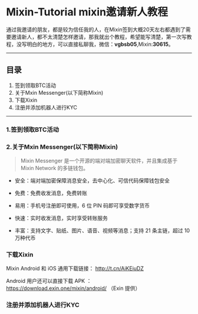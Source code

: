 # Mixin-Tutorial mixin邀请新人教程

通过我邀请的朋友，都是较为信任我的人，在Mixin签到大概20天左右都遇到了需要邀请新人，都不太清楚怎样邀请，那我就出个教程，希望能写清楚，第一次写教程，没写明白的地方，可以直接私聊我，微信：**vgbsb05**,Mixin:**30615**。

---
## 目录
1. 签到领取BTC活动
2. 关于Mxin Messenger(以下简称Mixin)
3. 下载Xixin
5. 注册并添加机器人进行KYC
---
### 1.签到领取BTC活动



### 2.关于Mxin Messenger(以下简称Mixin)
> Mixin Messenger 是一个开源的端对端加密聊天软件，并且集成基于 Mixin Network 的多链钱包。

* 安全：端对端加密保障消息安全，去中心化、可信代码保障钱包安全

* 免费：免费收发消息，免费转账

* 易用：手机号注册即可使用，6 位 PIN 码即可享受数字货币

* 快速：实时收发消息，实时享受转账服务

* 丰富：支持文字、贴纸、图片、语音、视频等消息；支持 21 条主链，超过 10 万种代币
### 下载Xixin

Mixin Android 和 iOS 通用下载链接：
http://t.cn/AiKEiuDZ

Android 用户还可以直接下载 APK ： https://download.exin.one/mixin/android/ （Exin 提供）
### 注册并添加机器人进行KYC







